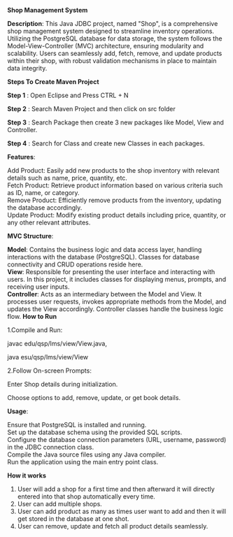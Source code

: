 
**Shop Management System**

**Description**:
This Java JDBC project, named "Shop", is a comprehensive shop management system designed to streamline inventory operations. Utilizing the PostgreSQL database for data storage, the system follows the Model-View-Controller (MVC) architecture, ensuring modularity and scalability. Users can seamlessly add, fetch, remove, and update products within their shop, with robust validation mechanisms in place to maintain data integrity.

**Steps To Create Maven Project**

**Step 1** : Open Eclipse and Press CTRL + N

**Step 2** : Search Maven Project and then click on src folder

**Step 3** : Search Package then create 3 new packages like Model, View and Controller.

**Step 4** : Search for Class and create new Classes in each packages.

**Features**:

Add Product: Easily add new products to the shop inventory with relevant details such as name, price, quantity, etc.<br>
Fetch Product: Retrieve product information based on various criteria such as ID, name, or category.<br>
Remove Product: Efficiently remove products from the inventory, updating the database accordingly.<br>
Update Product: Modify existing product details including price, quantity, or any other relevant attributes.<br>

**MVC Structure**:

**Model**: Contains the business logic and data access layer, handling interactions with the database (PostgreSQL). Classes for database connectivity and CRUD operations reside here.<br>
**View**: Responsible for presenting the user interface and interacting with users. In this project, it includes classes for displaying menus, prompts, and receiving user inputs.<br>
**Controller**: Acts as an intermediary between the Model and View. It processes user requests, invokes appropriate methods from the Model, and updates the View accordingly. Controller classes handle the business logic flow.
**How to Run**

1.Compile and Run:

javac edu/qsp/lms/view/View.java, 

java esu/qsp/lms/view/View

2.Follow On-screen Prompts:

Enter Shop details during initialization.

Choose options to add, remove, update, or get book details.

**Usage**:

Ensure that PostgreSQL is installed and running.<br>
Set up the database schema using the provided SQL scripts.<br>
Configure the database connection parameters (URL, username, password) in the JDBC connection class.<br>
Compile the Java source files using any Java compiler.<br>
Run the application using the main entry point class.

**How it works**
1. User will add a shop for a first time and then afterward it will directly entered into that shop automatically every time.
2. User can add multiple shops.
3. User can add product as many as times user want to add and then it will get stored in the database at one shot.
4. User can remove, update and fetch all product details seamlessly.
